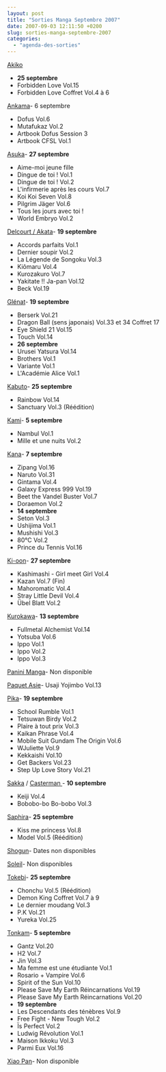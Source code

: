 ```yaml
---
layout: post
title: "Sorties Manga Septembre 2007"
date: 2007-09-03 12:11:50 +0200
slug: sorties-manga-septembre-2007
categories:
  - "agenda-des-sorties"
---
```


[Akiko](http://www.editions-akiko.com/)

- **25 septembre**
- Forbidden Love Vol.15
- Forbidden Love Coffret Vol.4 à 6
 
[Ankama](http://www.ankama-editions.com)- 6 septembre
- Dofus Vol.6
- Mutafukaz Vol.2
- Artbook Dofus Session 3
- Artbook CFSL Vol.1
 
[Asuka](http://www.asuka.fr/)- **27 septembre**
- Aime-moi jeune fille
- Dingue de toi ! Vol.1
- Dingue de toi ! Vol.2
- L'infirmerie après les cours Vol.7
- Koi Koi Seven Vol.8
- Pilgrim Jäger Vol.6
- Tous les jours avec toi !
- World Embryo Vol.2
 
[Delcourt / Akata](http://www.akata.fr)- **19 septembre**
- Accords parfaits Vol.1
- Dernier soupir Vol.2
- La Légende de Songoku Vol.3
- Kiômaru Vol.4
- Kurozakuro Vol.7
- Yakitate !! Ja-pan Vol.12
- Beck Vol.19
 
[Glénat](http://www.glenatmanga.com)- **19 septembre**
- Berserk Vol.21
- Dragon Ball (sens japonais) Vol.33 et 34 Coffret 17
- Eye Shield 21 Vol.15
- Touch Vol.14
- **26 septembre**
- Urusei Yatsura Vol.14
- Brothers Vol.1
- Variante Vol.1
- L'Académie Alice Vol.1
 
[Kabuto](http://www.editions-kabuto.com/)- **25 septembre**
- Rainbow Vol.14
- Sanctuary Vol.3 (Réédition)
 
[Kami](http://www.mangakami.com/)- **5 septembre**
- Nambul Vol.1
- Mille et une nuits Vol.2
 
[Kana](http://www.mangakana.com)- **7 septembre**
- Zipang Vol.16
- Naruto Vol.31
- Gintama Vol.4
- Galaxy Express 999 Vol.19
- Beet the Vandel Buster Vol.7
- Doraemon Vol.2
- **14 septembre**
- Seton Vol.3
- Ushijima Vol.1
- Mushishi Vol.3
- 80°C Vol.2
- Prince du Tennis Vol.16
 
[Ki-oon](http://www.ki-oon.com/)- **27 septembre**
- Kashimashi - Girl meet Girl Vol.4
- Kazan Vol.7 (Fin)
- Mahoromatic Vol.4
- Stray Little Devil Vol.4
- Übel Blatt Vol.2
 
[Kurokawa](http://www.kurokawa.fr/)- **13 septembre**
- Fullmetal Alchemist Vol.14
- Yotsuba Vol.6
- Ippo Vol.1
- Ippo Vol.2
- Ippo Vol.3
 
[Panini Manga](http://www.paninicomicsfrance.com/)- Non disponible
 
[Paquet Asie](http://www.paquet.li/asie/)- Usaji Yojimbo Vol.13
 
[Pika](http://www.pika.fr/)- **19 septembre**
- School Rumble Vol.1
- Tetsuwan Birdy Vol.2
- Plaire à tout prix Vol.3
- Kaikan Phrase Vol.4
- Mobile Suit Gundam The Origin Vol.6
- WJuliette Vol.9
- Kekkaishi Vol.10
- Get Backers Vol.23
- Step Up Love Story Vol.21
 
[Sakka](http://www.sakka.info/) / [Casterman ](http://www.casterman.com/)- **10 septembre**
- Keiji Vol.4
- Bobobo-bo Bo-bobo Vol.3
 
[Saphira](http://www.editions-saphira.com/)- **25 septembre**
- Kiss me princess Vol.8
- Model Vol.5 (Réédition)
 
[Shogun](http://www.shoguncity.com/)- Dates non disponibles
 
[Soleil](http://www.soleilprod.com/)- Non disponibles
 
[Tokebi](http://www.editions-tokebi.com/)- **25 septembre**
- Chonchu Vol.5 (Réédition)
- Demon King Coffret Vol.7 à 9
- Le dernier moudang Vol.3
- P.K Vol.21
- Yureka Vol.25
 
[Tonkam](http://www.editions-tonkam.fr/)- **5 septembre**
- Gantz Vol.20
- H2 Vol.7
- Jin Vol.3
- Ma femme est une étudiante Vol.1
- Rosario + Vampire Vol.6
- Spirit of the Sun Vol.10
- Please Save My Earth Réincarnations Vol.19
- Please Save My Earth Réincarnations Vol.20
- **19 septembre**
- Les Descendants des ténèbres Vol.9
- Free Fight - New Tough Vol.2
- Ïs Perfect Vol.2
- Ludwig Révolution Vol.1
- Maison Ikkoku Vol.3
- Parmi Eux Vol.16
 
[Xiao Pan](http://www.xiaopan.com/)- Non disponible